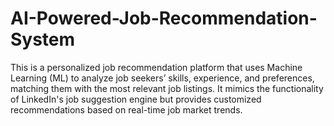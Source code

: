 # AI-Powered-Job-Recommendation-System
This is a personalized job recommendation platform that uses Machine Learning (ML) to analyze job seekers’ skills, experience, and preferences, matching them with the most relevant job listings. It mimics the functionality of LinkedIn's job suggestion engine but provides customized recommendations based on real-time job market trends.
